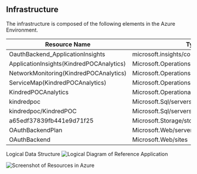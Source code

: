 
## Infrastructure

The infrastructure is composed of the following elements in the Azure Environment.

Resource Name                            | Type                                     | Version
---------------------------------------- | ---------------------------------------- | -----------
OauthBackend_ApplicationInsights         | microsoft.insights/components            |
ApplicationInsights(KindredPOCAnalytics) | Microsoft.OperationsManagement/solutions |
NetworkMonitoring(KindredPOCAnalytics)   | Microsoft.OperationsManagement/solutions |
ServiceMap(KindredPOCAnalytics)          | Microsoft.OperationsManagement/solutions |
KindredPOCAnalytics                      | Microsoft.OperationalInsights/workspaces |
kindredpoc                               | Microsoft.Sql/servers                    | v12.0
kindredpoc/KindredPOC                    | Microsoft.Sql/servers/databases          | v12.0,user
a65edf37839fb441e9d71f25                 | Microsoft.Storage/storageAccounts        |
OAuthBackendPlan                         | Microsoft.Web/serverFarms                | functionapp
OAuthBackend                             | Microsoft.Web/sites                      | functionapp

Logical Data Structure ![Logical Diagram of Reference Application](https://a65edf37839fb441e9d71f25.blob.core.windows.net/screenshots/SC_Diagram_01.png) 


![Screenshot of Resources in Azure](https://a65edf37839fb441e9d71f25.blob.core.windows.net/screenshots/SC_Resources.PNG)

